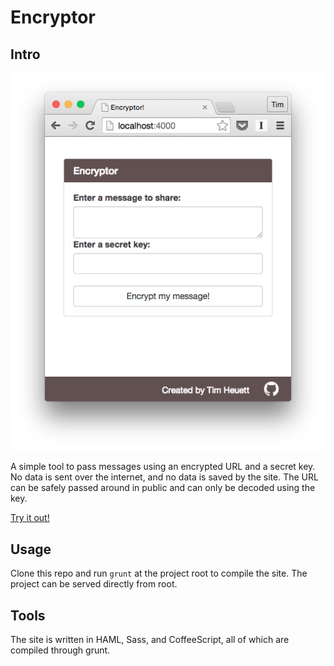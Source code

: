 # Encryptor

## Intro

![Screenshot](https://raw.githubusercontent.com/TimHugh/encryptor/master/screenshot.png)

A simple tool to pass messages using an encrypted URL and a secret key. No data is sent over the internet, and no data is saved by the site. The URL can be safely passed around in public and can only be decoded using the key.

[Try it out!]()

## Usage

Clone this repo and run `grunt` at the project root to compile the site. The project can be served directly from root.

## Tools

The site is written in HAML, Sass, and CoffeeScript, all of which are compiled through grunt.
